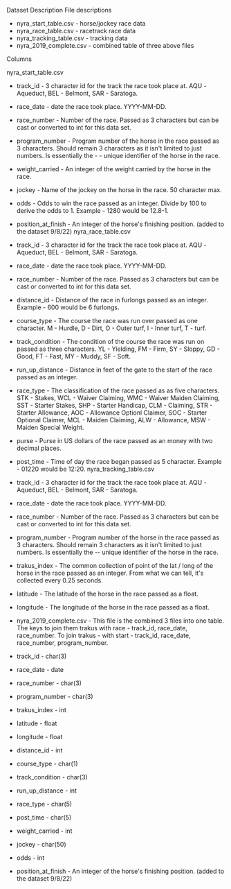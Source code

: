 Dataset Description
File descriptions
- nyra_start_table.csv - horse/jockey race data
- nyra_race_table.csv - racetrack race data
- nyra_tracking_table.csv - tracking data
- nyra_2019_complete.csv - combined table of three above files

Columns

nyra_start_table.csv

- track_id - 3 character id for the track the race took place at. AQU -Aqueduct, BEL - Belmont, SAR - Saratoga.
- race_date - date the race took place. YYYY-MM-DD.
- race_number - Number of the race. Passed as 3 characters but can be cast or converted to int for this data set.
- program_number - Program number of the horse in the race passed as 3 characters. Should remain 3 characters as it isn't limited to just numbers. Is essentially the - - unique identifier of the horse in the race.
- weight_carried - An integer of the weight carried by the horse in the race.
- jockey - Name of the jockey on the horse in the race. 50 character max.
- odds - Odds to win the race passed as an integer. Divide by 100 to derive the odds to 1. Example - 1280 would be 12.8-1.
- position_at_finish - An integer of the horse's finishing position. (added to the dataset 9/8/22)
nyra_race_table.csv

- track_id - 3 character id for the track the race took place at. AQU -Aqueduct, BEL - Belmont, SAR - Saratoga.
- race_date - date the race took place. YYYY-MM-DD.
- race_number - Number of the race. Passed as 3 characters but can be cast or converted to int for this data set.
- distance_id - Distance of the race in furlongs passed as an integer. Example - 600 would be 6 furlongs.
- course_type - The course the race was run over passed as one character. M - Hurdle, D - Dirt, O - Outer turf, I - Inner turf, T - turf.
- track_condition - The condition of the course the race was run on passed as three characters. YL - Yielding, FM - Firm, SY - Sloppy, GD - Good, FT - Fast, MY - Muddy, SF - Soft.
- run_up_distance - Distance in feet of the gate to the start of the race passed as an integer.
- race_type - The classification of the race passed as as five characters. STK - Stakes, WCL - Waiver Claiming, WMC - Waiver Maiden Claiming, SST - Starter Stakes, SHP - Starter Handicap, CLM - Claiming, STR - Starter Allowance, AOC - Allowance Optionl Claimer, SOC - Starter Optional Claimer, MCL - Maiden Claiming, ALW - Allowance, MSW - Maiden Special Weight.
- purse - Purse in US dollars of the race passed as an money with two decimal places.
- post_time - Time of day the race began passed as 5 character. Example - 01220 would be 12:20.
nyra_tracking_table.csv

- track_id - 3 character id for the track the race took place at. AQU -Aqueduct, BEL - Belmont, SAR - Saratoga.
- race_date - date the race took place. YYYY-MM-DD.
- race_number - Number of the race. Passed as 3 characters but can be cast or converted to int for this data set.
- program_number - Program number of the horse in the race passed as 3 characters. Should remain 3 characters as it isn't limited to just numbers. Is essentially the -- unique identifier of the horse in the race.
- trakus_index - The common collection of point of the lat / long of the horse in the race passed as an integer. From what we can tell, it's collected every 0.25 seconds.
- latitude - The latitude of the horse in the race passed as a float.
- longitude - The longitude of the horse in the race passed as a float.
- nyra_2019_complete.csv - This file is the combined 3 files into one table. The keys to join them trakus with race - track_id, race_date, race_number. To join trakus - with start - track_id, race_date, race_number, program_number.

- track_id - char(3)
- race_date - date
- race_number - char(3)
- program_number - char(3)
- trakus_index - int
- latitude - float
- longitude - float
- distance_id - int
- course_type - char(1)
- track_condition - char(3)
- run_up_distance - int
- race_type - char(5)
- post_time - char(5)
- weight_carried - int
- jockey - char(50)
- odds - int
- position_at_finish - An integer of the horse's finishing position. (added to the dataset 9/8/22)
